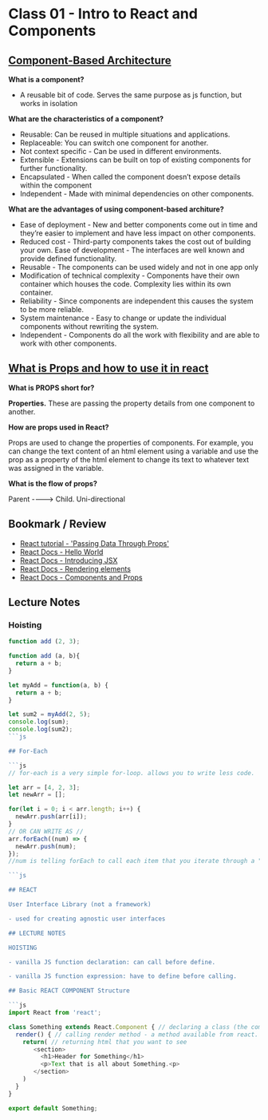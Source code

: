 # Class 01 - Intro to React and Components

## [Component-Based Architecture](https://www.tutorialspoint.com/software_architecture_design/component_based_architecture.htm)

**What is a component?**
- A reusable bit of code. Serves the same purpose as js function, but works in isolation 

**What are the characteristics of a component?**

- Reusable: Can be reused in multiple situations and applications.
- Replaceable: You can switch one component for another.
- Not context specific - Can be used in different environments.
- Extensible - Extensions can be built on top of existing components for further functionality.
- Encapsulated - When called the component doesn’t expose details within the component
- Independent - Made with minimal dependencies on other components.

**What are the advantages of using component-based architure?**

- Ease of deployment - New and better components come out in time and they’re easier to implement and have less impact on other components.
- Reduced cost - Third-party components takes the cost out of building your own. Ease of development - The interfaces are well known and provide defined functionality.
- Reusable - The components can be used widely and not in one app only
- Modification of technical complexity - Components have their own container which houses the code. Complexity lies within its own container.
- Reliability - Since components are independent this causes the system to be more reliable.
- System maintenance - Easy to change or update the individual components without rewriting the system.
- Independent - Components do all the work with flexibility and are able to work with other components.

## [What is Props and how to use it in react](https://itnext.io/what-is-props-and-how-to-use-it-in-react-da307f500da0#:~:text=%E2%80%9CProps%E2%80%9D%20is%20a%20special%20keyword,way%20from%20parent%20to%20child)

**What is PROPS short for?**

**Properties.** These are passing the property details from one component to another.

**How are props used in React?**

Props are used to change the properties of components. For example, you can change the text content of an html element using a variable and use the prop as a property of the html element to change its text to whatever text was assigned in the variable.

**What is the flow of props?**

Parent ----> Child. Uni-directional

## Bookmark / Review

- [React tutorial - 'Passing Data Through Props'](https://reactjs.org/tutorial/tutorial.html)
- [React Docs - Hello World](https://reactjs.org/docs/hello-world.html)
- [React Docs - Introducing JSX](https://reactjs.org/docs/introducing-jsx.html)
- [React Docs - Rendering elements](https://reactjs.org/docs/rendering-elements.html)
- [React Docs - Components and Props](https://reactjs.org/docs/components-and-props.html)

## Lecture Notes

### Hoisting

```js
function add (2, 3);

function add (a, b){
  return a + b;
}

let myAdd = function(a, b) {
  return a + b;
}

let sum2 = myAdd(2, 5);
console.log(sum);
console.log(sum2);
```js

## For-Each

```js
// for-each is a very simple for-loop. allows you to write less code.

let arr = [4, 2, 3];
let newArr = [];

for(let i = 0; i < arr.length; i++) {
  newArr.push(arr[i]);
}
// OR CAN WRITE AS //
arr.forEach((num) => {
  newArr.push(num);
});
//num is telling forEach to call each item that you iterate through a "num" let num = "the item you are dealing with at the moment"

```js

## REACT

User Interface Library (not a framework)

- used for creating agnostic user interfaces

## LECTURE NOTES

HOISTING

- vanilla JS function declaration: can call before define.

- vanilla JS function expression: have to define before calling.

## Basic REACT COMPONENT Structure

```js
import React from 'react';

class Something extends React.Component { // declaring a class (the component = Something - usually give it same name as file)
  render() { // calling render method - a method available from react.
    return( // returning html that you want to see
       <section>
         <h1>Header for Something</h1>
         <p>Text that is all about Something.<p>
       </section>
    )
  }
}

export default Something;
```
